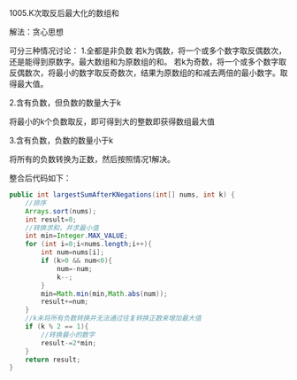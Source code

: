 1005.K次取反后最大化的数组和

解法：贪心思想

可分三种情况讨论：
1.全都是非负数
若k为偶数，将一个或多个数字取反偶数次，还是能得到原数字。最大数组和为原数组的和。
若k为奇数，将一个或多个数字取反偶数次，将最小的数字取反奇数次，结果为原数组的和减去两倍的最小数字。取得最大值。

2.含有负数，但负数的数量大于k

将最小的k个负数取反，即可得到大的整数即获得数组最大值

3.含有负数，负数的数量小于k

将所有的负数转换为正数，然后按照情况1解决。



整合后代码如下：

```java
public int largestSumAfterKNegations(int[] nums, int k) {
    //排序
    Arrays.sort(nums);
    int result=0;
    //转换求和，并求最小值
    int min=Integer.MAX_VALUE;
    for (int i=0;i<nums.length;i++){
        int num=nums[i];
        if (k>0 && num<0){
            num=-num;
            k--;
        }
        min=Math.min(min,Math.abs(num));
        result+=num;
    }
    //k未将所有负数转换并无法通过往复转换正数来增加最大值
    if (k % 2 == 1){
        //转换最小的数字
        result-=2*min;
    }
    return result;
}
```

